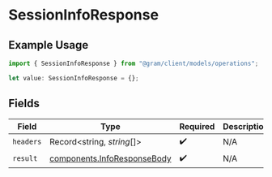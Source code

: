 # SessionInfoResponse

## Example Usage

```typescript
import { SessionInfoResponse } from "@gram/client/models/operations";

let value: SessionInfoResponse = {};
```

## Fields

| Field                                                                      | Type                                                                       | Required                                                                   | Description                                                                |
| -------------------------------------------------------------------------- | -------------------------------------------------------------------------- | -------------------------------------------------------------------------- | -------------------------------------------------------------------------- |
| `headers`                                                                  | Record<string, *string*[]>                                                 | :heavy_check_mark:                                                         | N/A                                                                        |
| `result`                                                                   | [components.InfoResponseBody](../../models/components/inforesponsebody.md) | :heavy_check_mark:                                                         | N/A                                                                        |